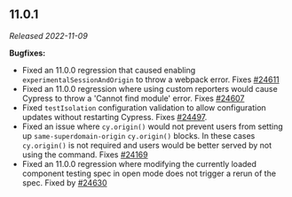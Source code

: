 ## 11.0.1

_Released 2022-11-09_

**Bugfixes:**

- Fixed an 11.0.0 regression that caused enabling `experimentalSessionAndOrigin`
  to throw a webpack error. Fixes
  [#24611](https://github.com/cypress-io/cypress/issues/24611)
- Fixed an 11.0.0 regression where using custom reporters would cause Cypress to
  throw a 'Cannot find module' error. Fixes
  [#24607](https://github.com/cypress-io/cypress/issues/24607)
- Fixed `testIsolation` configuration validation to allow configuration updates
  without restarting Cypress. Fixes
  [#24497](https://github.com/cypress-io/cypress/issues/24497).
- Fixed an issue where `cy.origin()` would not prevent users from setting up
  `same-superdomain-origin` `cy.origin()` blocks. In these cases `cy.origin()`
  is not required and users would be better served by not using the command.
  Fixes [#24169](https://github.com/cypress-io/cypress/issues/24169)
- Fixed an 11.0.0 regression where modifying the currently loaded component
  testing spec in open mode does not trigger a rerun of the spec. Fixed by
  [#24630](https://github.com/cypress-io/cypress/pull/24630)
